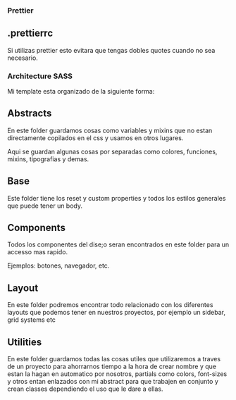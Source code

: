 ### Prettier

## .prettierrc

Si utilizas prettier esto evitara que tengas dobles quotes cuando no sea necesario.

### Architecture SASS

Mi template esta organizado de la siguiente forma:

## Abstracts

En este folder guardamos cosas como variables y mixins que no estan directamente copilados en el css y usamos en otros lugares.

Aqui se guardan algunas cosas por separadas como colores, funciones, mixins, tipografias y demas.

## Base

Este folder tiene los reset y custom properties y todos los estilos generales que puede tener un body.

## Components

Todos los componentes del dise;o seran encontrados en este folder para un accesso mas rapido.

Ejemplos: botones, navegador, etc.

## Layout

En este folder podremos encontrar todo relacionado con los diferentes layouts que podemos tener en nuestros proyectos, por ejemplo un sidebar, grid systems etc

## Utilities

En este folder guardamos todas las cosas utiles que utilizaremos a traves de un proyecto para ahorrarnos tiempo a la hora de crear nombre y que estan la hagan en automatico por nosotros, partials como colors, font-sizes y otros entan enlazados con mi abstract para que trabajen en conjunto y crean classes dependiendo el uso que le dare a ellas.

